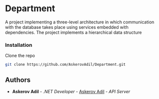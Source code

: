 # Department

A project implementing a three-level architecture in which communication with the database takes place using services embedded with dependencies. The project implements a hierarchical data structure
  

### Installation

Clone the repo

```sh
git clone https://github.com/AskerovAdil/Department.git
```

## Authors

* **Askerov Adil** - *.NET Developer* - [Askerov Adil](https://github.com/AskerovAdil) - *API Server*
